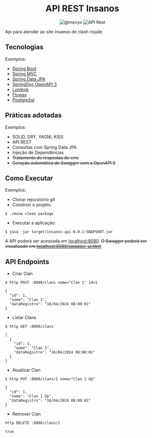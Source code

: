 <h1 align="center">
  API REST Insanos
</h1>

<p align="center">
 <img src="https://img.shields.io/static/v1?label=Youtube&message=@mecyo&color=#0092df&labelColor=000000" alt="@mecyo" />
 <img src="https://img.shields.io/static/v1?label=Tipo&message=API Rest&color=#0092df&labelColor=000000" alt="API Rest" />
</p>

Api para atender ao site insanos de clash royale.


## Tecnologias
 
 Exemplos:
- [Spring Boot](https://spring.io/projects/spring-boot)
- [Spring MVC](https://docs.spring.io/spring-framework/reference/web/webmvc.html)
- [Spring Data JPA](https://spring.io/projects/spring-data-jpa)
- [SpringDoc OpenAPI 3](https://springdoc.org/v2/#spring-webflux-support)
- [Lombok](https://projectlombok.org/)
- [Flyway](https://flywaydb.org/)
- [PostgreSql](https://www.postgresql.org/)

## Práticas adotadas

 Exemplos:
- SOLID, DRY, YAGNI, KISS
- API REST
- Consultas com Spring Data JPA
- Injeção de Dependências
- ~~Tratamento de respostas de erro~~
- ~~Geração automática do Swagger com a OpenAPI 3~~

## Como Executar

 Exemplos:
- Clonar repositório git
- Construir o projeto:
```
$ ./mvnw clean package
```
- Executar a aplicação:
```
$ java -jar target/insanos-api-0.0.1-SNAPSHOT.jar
```

A API poderá ser acessada em [localhost:8080](http://localhost:8080).
~~O Swagger poderá ser visualizado em [localhost:8080/swagger-ui.html](http://localhost:8080/swagger-ui.html)~~

## API Endpoints

- Criar Clan 
```
$ http POST :8080/clans nome="Clan 1" id=1

{
  "id": 1,
  "nome": "Clan 1",
  "dataRegistro": "16/04/2024 08:00:01"
}
```

- Listar Clans
```
$ http GET :8080/clans

[
  {
    "id": 1,
    "nome": "Clan 1",
    "dataRegistro": "16/04/2024 08:00:01"
  }
]
```

- Atualizar Clan
```
$ http PUT :8080/clans/1 nome="Clan 1 Up"

{
  "id": 1,
  "nome": "Clan 1 Up",
  "dataRegistro": "16/04/2024 08:00:01"
}
```

- Remover Clan
```
http DELETE :8080/clans/1

true
```

